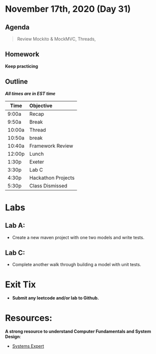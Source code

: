 # November 17th, 2020 (Day 31)

## Agenda
> Review Mockito & MockMVC, Threads,

## Homework 
**Keep practicing**

## Outline
_**All times are in EST time**_

| Time   | Objective                        |
| -------|:---------------------------------|
| 9:00a  | Recap                            |  
| 9:50a  | Break                            |    
| 10:00a | Thread                           |
| 10:50a | break                            |
| 10:40a | Framework Review                 |
| 12:00p | Lunch                            |
| 1:30p  | Exeter                           | 
| 3:30p  | Lab C                            |
| 4:30p  | Hackathon Projects               |
| 5:30p  | Class Dismissed                  |

# Labs

  ## Lab A: 
  - Create a new maven project with one two models and write tests. 

  ## Lab C:
   -  Complete another walk through building a model with unit tests. 
  
# Exit Tix 
  - **Submit any leetcode and/or lab to Github.**

# Resources:
**A strong resource to understand Computer Fundamentals and System Design**:
- [Systems Expert](https://www.algoexpert.io/systems/product)